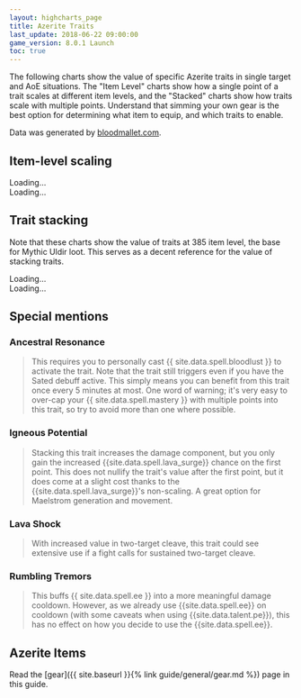 ```yaml
---
layout: highcharts_page
title: Azerite Traits
last_update: 2018-06-22 09:00:00
game_version: 8.0.1 Launch
toc: true
---
```


The following charts show the value of specific Azerite traits in single target and AoE situations. 
The "Item Level" charts show how a single point of a trait scales at different item levels, and 
the "Stacked" charts show how traits scale with multiple points. Understand that simming your own gear
is the best option for determining what item to equip, and which traits to enable.

Data was generated by [bloodmallet.com](https://bloodmallet.com).

## Item-level scaling

<div id="bloodmallet_azerite_traits_itemlevel_patchwerk" class="bloodmallet_chart" data-wow-class="shaman"  data-type="azerite_traits_itemlevel" data-wow-spec="elemental" data-background-color="#222" data-font-color="#eee">Loading...</div>

<div id="bloodmallet_azerite_traits_itemlevel_hecticaddcleave" class="bloodmallet_chart" data-wow-class="shaman" data-type="azerite_traits_itemlevel" data-wow-spec="elemental" data-fight-style="hecticaddcleave" data-background-color="#222" data-font-color="#eee">Loading...</div>

## Trait stacking
Note that these charts show the value of traits at 385 item level, the base for Mythic Uldir loot. This serves as a decent reference for the value of stacking traits. 

<div id="bloodmallet_azerite_traits_stacking_patchwerk" class="bloodmallet_chart" data-wow-class="shaman" data-type="azerite_traits_stacking" data-wow-spec="elemental" data-background-color="#222" data-font-color="#eee">Loading...</div>

<div id="bloodmallet_azerite_traits_stacking_hecticaddcleave" class="bloodmallet_chart" data-wow-class="shaman" data-type="azerite_traits_stacking" data-wow-spec="elemental" data-fight-style="hecticaddcleave" data-background-color="#222" data-font-color="#eee">Loading...</div>


## Special mentions

### Ancestral Resonance
> This requires you to personally cast {{ site.data.spell.bloodlust }} to
> activate the trait. Note that the trait still triggers even if you have the Sated debuff active.
> This simply means you can benefit from this trait once every 5 minutes at most.
> One word of warning; it's very easy to over-cap your {{ site.data.spell.mastery }} with multiple points
> into this trait, so try to avoid more than one where possible.

### Igneous Potential
> Stacking this trait increases the damage component, but you only gain the increased
> {{site.data.spell.lava_surge}} chance on the first point. 
> This does not nullify the trait's value after the first point, but it does come at a 
> slight cost thanks to the {{site.data.spell.lava_surge}}'s non-scaling. 
> A great option for Maelstrom generation and movement.

### Lava Shock
> With increased value in two-target cleave, this trait could see extensive use 
> if a fight calls for sustained two-target cleave.

### Rumbling Tremors
> This buffs {{ site.data.spell.ee }} into a more meaningful damage cooldown.
> However, as we already use {{site.data.spell.ee}} on cooldown (with some caveats when using {{site.data.talent.pe}}), 
> this has no effect on how you decide to use the {{site.data.spell.ee}}. 

## Azerite Items
Read the [gear]({{ site.baseurl }}{% link guide/general/gear.md %}) page in this guide.
